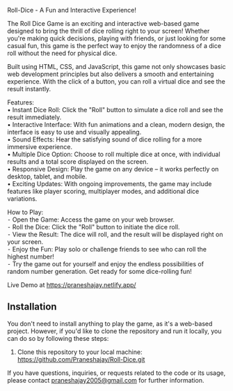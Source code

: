Roll-Dice - A Fun and Interactive Experience!

The Roll Dice Game is an exciting and interactive web-based game designed to bring the thrill of dice rolling right to your screen! Whether you're making quick decisions, playing with friends, or just looking for some casual fun, this game is the perfect way to enjoy the randomness of a dice roll without the need for physical dice.

Built using HTML, CSS, and JavaScript, this game not only showcases basic web development principles but also delivers a smooth and entertaining experience. With the click of a button, you can roll a virtual dice and see the result instantly.

Features:                                                                                                                                                                                                       
• Instant Dice Roll: Click the "Roll" button to simulate a dice roll and see the result immediately.                                                                                              
• Interactive Interface: With fun animations and a clean, modern design, the interface is easy to use and visually appealing.                                 
• Sound Effects: Hear the satisfying sound of dice rolling for a more immersive experience.                                      
• Multiple Dice Option: Choose to roll multiple dice at once, with individual results and a total score displayed on the screen.                                           
• Responsive Design: Play the game on any device – it works perfectly on desktop, tablet, and mobile.                                                  
• Exciting Updates: With ongoing improvements, the game may include features like player scoring, multiplayer modes, and additional dice variations.

How to Play:                                                
⁃ Open the Game: Access the game on your web browser.                            
⁃ Roll the Dice: Click the "Roll" button to initiate the dice roll.                            
⁃ View the Result: The dice will roll, and the result will be displayed right on your screen.                              
⁃ Enjoy the Fun: Play solo or challenge friends to see who can roll the highest number!                                        
⁃ Try the game out for yourself and enjoy the endless possibilities of random number generation. Get ready for some dice-rolling fun!                             

Live Demo at https://praneshajay.netlify.app/

## Installation

You don't need to install anything to play the game, as it's a web-based project. However, if you'd like to clone the repository and run it locally, you can do so by following these steps:

1. Clone this repository to your local machine:   https://github.com/Praneshajay/Roll-Dice.git
  
If you have questions, inquiries, or requests related to the code or its usage, please contact praneshajay2005@gmail.com for further information.

